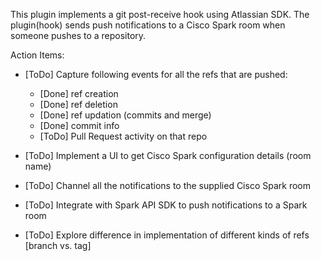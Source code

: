 This plugin implements a git post-receive hook using Atlassian SDK.
The plugin(hook) sends push notifications to a Cisco Spark room when someone pushes to a repository.

Action Items:

- [ToDo] Capture following events for all the refs that are pushed:
	- [Done] ref creation
	- [Done] ref deletion
	- [Done] ref updation (commits and merge)
	- [Done] commit info
	- [ToDo] Pull Request activity on that repo

- [ToDo] Implement a UI to get Cisco Spark configuration details (room name)

- [ToDo] Channel all the notifications to the supplied Cisco Spark room

- [ToDo] Integrate with Spark API SDK to push notifications to a Spark room

- [ToDo] Explore difference in implementation of different kinds of refs [branch vs. tag]